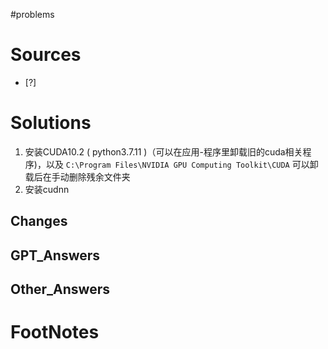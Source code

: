 #problems 

# Sources

- [?] 


# Solutions
1. 安装CUDA10.2 ( python3.7.11 )（可以在应用-程序里卸载旧的cuda相关程序)，以及 `C:\Program Files\NVIDIA GPU Computing Toolkit\CUDA` 可以卸载后在手动删除残余文件夹
2. 安装cudnn

## Changes


## GPT_Answers


## Other_Answers


# FootNotes
